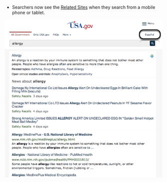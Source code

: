 * Searchers now see the [Related Sites](/manual/display-overview.html) when they search from a mobile phone or tablet.

![Related sites on new SERP](/img/feature-2014-04-01-related-sites.png "Related sites on new SERP")
